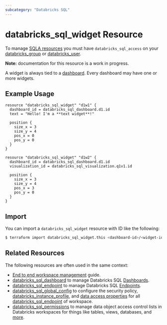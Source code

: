 ```yaml
---
subcategory: "Databricks SQL"
---
```

# databricks_sql_widget Resource

To manage [SQLA resources](https://docs.databricks.com/sql/get-started/concepts.html) you must have `databricks_sql_access` on your [databricks_group](group.md#databricks_sql_access) or [databricks_user](user.md#databricks_sql_access).

**Note:** documentation for this resource is a work in progress.

A widget is always tied to a [dashboard](sql_dashboard.md). Every dashboard may have one or more widgets.

## Example Usage

```
resource "databricks_sql_widget" "d1w1" {
  dashboard_id = databricks_sql_dashboard.d1.id
  text = "Hello! I'm a **text widget**!"

  position {
    size_x = 3
    size_y = 4
    pos_x = 0
    pos_y = 0
  }
}

resource "databricks_sql_widget" "d1w2" {
  dashboard_id = databricks_sql_dashboard.d1.id
  visualization_id = databricks_sql_visualization.q1v1.id

  position {
    size_x = 3
    size_y = 4
    pos_x = 3
    pos_y = 0
  }
}
```

## Import

You can import a `databricks_sql_widget` resource with ID like the following:

```bash
$ terraform import databricks_sql_widget.this <dashboard-id>/<widget-id>
```

## Related Resources

The following resources are often used in the same context:

* [End to end workspace management](../guides/workspace-management.md) guide.
* [databricks_sql_dashboard](sql_dashboard.md) to manage Databricks SQL [Dashboards](https://docs.databricks.com/sql/user/dashboards/index.html).
* [databricks_sql_endpoint](sql_endpoint.md) to manage Databricks SQL [Endpoints](https://docs.databricks.com/sql/admin/sql-endpoints.html).
* [databricks_sql_global_config](sql_global_config.md) to configure the security policy, [databricks_instance_profile](instance_profile.md), and [data access properties](https://docs.databricks.com/sql/admin/data-access-configuration.html) for all [databricks_sql_endpoint](sql_endpoint.md) of workspace.
* [databricks_sql_permissions](sql_permissions.md) to manage data object access control lists in Databricks workspaces for things like tables, views, databases, and [more](https://docs.databricks.com/security/access-control/table-acls/object-privileges.html).
